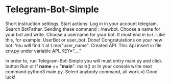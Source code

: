 # Telegram-Bot-Simple

Short instruction settings. Start actions:
Log in in your account telegram. Search BotFather.
Sending these command : /newbot.
Choose a name for your bot and write.
Choose a username for your bot. It must end in `bot`. Like this, for example: UserBot or user_bot.
Done! Congratulations on your new bot. You will find it at t.me/"user_name". Created API.
This Api insert in file env.py under variable API_KEY="...."

In order to, run Telegram-Bot-Simple you will must entry main.py and click button Run or 
if __name__ == "__main__":
    main()
or
In your console write next command python3 main.py.
Select anybody command, all work.=)
Good luck!
